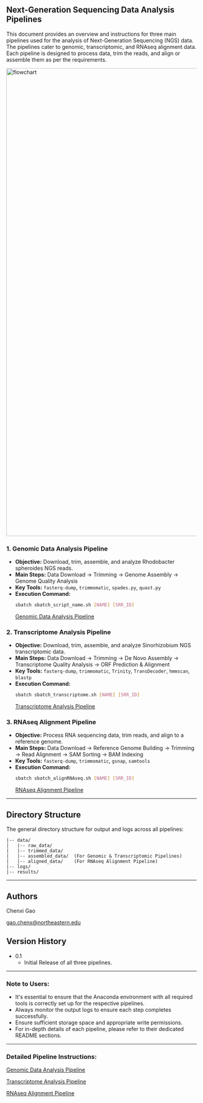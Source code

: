 ## Next-Generation Sequencing Data Analysis Pipelines

This document provides an overview and instructions for three main pipelines used for the analysis of Next-Generation Sequencing (NGS) data. The pipelines cater to genomic, transcriptomic, and RNAseq alignment data. Each pipeline is designed to process data, trim the reads, and align or assemble them as per the requirements.

<img src="https://github.com/chenxi-gao/workSample/blob/main/BINF_data_pipeline/BINF_data_pipeline.png" alt="flowchart" width="1239" height="1239">

### 1. Genomic Data Analysis Pipeline

- **Objective:** Download, trim, assemble, and analyze Rhodobacter spheroides NGS reads.
- **Main Steps:** Data Download → Trimming → Genome Assembly → Genome Quality Analysis
- **Key Tools:** `fasterq-dump`, `trimmomatic`, `spades.py`, `quast.py`
- **Execution Command:**
  ```bash
  sbatch sbatch_script_name.sh [NAME] [SRR_ID]
  ```
  [Genomic Data Analysis Pipeline](./assembleGenome/README.md)

### 2. Transcriptome Analysis Pipeline

- **Objective:** Download, trim, assemble, and analyze Sinorhizobium NGS transcriptomic data.
- **Main Steps:** Data Download → Trimming → De Novo Assembly → Transcriptome Quality Analysis → ORF Prediction & Alignment
- **Key Tools:** `fasterq-dump`, `trimmomatic`, `Trinity`, `TransDecoder`, `hmmscan`, `blastp`
- **Execution Command:**
  ```bash
  sbatch sbatch_transcriptome.sh [NAME] [SRR_ID]
  ```
  [Transcriptome Analysis Pipeline](./assembleTranscriptome/README.md)

### 3. RNAseq Alignment Pipeline

- **Objective:** Process RNA sequencing data, trim reads, and align to a reference genome.
- **Main Steps:** Data Download → Reference Genome Building → Trimming → Read Alignment → SAM Sorting → BAM Indexing
- **Key Tools:** `fasterq-dump`, `trimmomatic`, `gsnap`, `samtools`
- **Execution Command:**
  ```bash
  sbatch sbatch_alignRNAseq.sh [NAME] [SRR_ID]
  ```
  [RNAseq Alignment Pipeline](./shortReadAlignment/README.md)

---

## Directory Structure

The general directory structure for output and logs across all pipelines:

```
|-- data/
|   |-- raw_data/
|   |-- trimmed_data/
|   |-- assembled_data/  (For Genomic & Transcriptomic Pipelines)
|   |-- aligned_data/    (For RNAseq Alignment Pipeline)
|-- logs/
|-- results/
```

---

## Authors

Chenxi Gao  

gao.chenx@northeastern.edu

## Version History

* 0.1
    * Initial Release of all three pipelines.

---

### Note to Users:
- It's essential to ensure that the Anaconda environment with all required tools is correctly set up for the respective pipelines.
- Always monitor the output logs to ensure each step completes successfully.
- Ensure sufficient storage space and appropriate write permissions.
- For in-depth details of each pipeline, please refer to their dedicated README sections.

---

### Detailed Pipeline Instructions:

[Genomic Data Analysis Pipeline](./assembleGenome/README.md)

[Transcriptome Analysis Pipeline](./assembleTranscriptome/README.md)

[RNAseq Alignment Pipeline](./shortReadAlignment/README.md)
